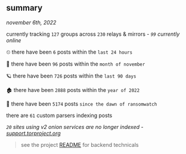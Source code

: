 
## summary
_november 6th, 2022_

currently tracking `127` groups across `230` relays & mirrors - _`99` currently online_

⏲ there have been `6` posts within the `last 24 hours`

🦈 there have been `96` posts within the `month of november`

🪐 there have been `726` posts within the `last 90 days`

🏚 there have been `2888` posts within the `year of 2022`

🦕 there have been `5174` posts `since the dawn of ransomwatch`

there are `61` custom parsers indexing posts

_`20` sites using v2 onion services are no longer indexed - [support.torproject.org](https://support.torproject.org/onionservices/v2-deprecation/)_

> see the project [README](https://github.com/joshhighet/ransomwatch#ransomwatch--) for backend technicals
